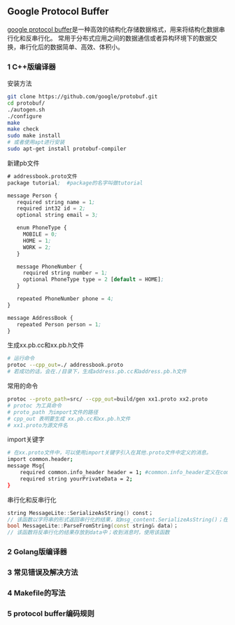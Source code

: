 ## Google Protocol Buffer

[google protocol buffer](https://code.google.com/p/protobuf/)是一种高效的结构化存储数据格式，用来将结构化数据串行化和反串行化。
常用于分布式应用之间的数据通信或者异构环境下的数据交换，串行化后的数据简单、高效、体积小。

### 1 C++版编译器
安装方法
```sh
git clone https://github.com/google/protobuf.git
cd protobuf/
./autogen.sh
./configure
make
make check
sudo make install
# 或者使用apt进行安装
sudo apt-get install protobuf-compiler 
```

新建pb文件
```pb
# addressbook.proto文件
package tutorial;  #package的名字叫做tutorial

message Person {
   required string name = 1;
   required int32 id = 2;
   optional string email = 3;

   enum PhoneType {
     MOBILE = 0;
     HOME = 1;
     WORK = 2;
   }

   message PhoneNumber {
     required string number = 1;
     optional PhoneType type = 2 [default = HOME];
   }

   repeated PhoneNumber phone = 4;
}

message AddressBook {
   repeated Person person = 1;
}
```

生成xx.pb.cc和xx.pb.h文件
```sh
# 运行命令
protoc --cpp_out=./ addressbook.proto
# 若成功的话，会在./目录下，生成address.pb.cc和address.pb.h文件
```

常用的命令
```sh
protoc --proto_path=src/ --cpp_out=build/gen xx1.proto xx2.proto
# protoc 为工具命令
# proto_path 为import文件的路径
# cpp_out 表明要生成 xx.pb.cc和xx.pb.h文件
# xx1.proto为源文件名
```

import关键字
```sh
# 在xx.proto文件中，可以使用import关键字引入在其他.proto文件中定义的消息。
import common.header;
message Msg{ 
    required common.info_header header = 1; #common.info_header定义在common.header包内
    required string yourPrivateData = 2; 
}
```

串行化和反串行化
```cpp
string MessageLite::SerializeAsString() const；
// 该函数以字符串的形式返回串行化的结果，如msg_content.SerializeAsString()；在发送消息前，使用该函数 
bool MessageLite::ParseFromString(const string& data)；
// 该函数将反串行化的结果存放到data中；收到消息时，使用该函数
```

### 2 Golang版编译器

### 3 常见错误及解决方法

### 4 Makefile的写法

### 5 protocol buffer编码规则
